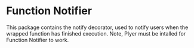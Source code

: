 # Function Notifier
This package contains the notify decorator, used to notify users when the wrapped function has finished execution.
Note, Plyer must be intalled for Function Notifier to work.
